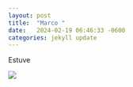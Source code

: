 ```yaml
---
layout: post
title:  "Marco "
date:   2024-02-19 06:46:33 -0600
categories: jekyll update
---
```

Estuve

![]({{site.url}}/images/lock.jpg)